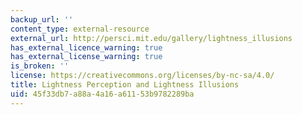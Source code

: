 ```yaml
---
backup_url: ''
content_type: external-resource
external_url: http://persci.mit.edu/gallery/lightness_illusions
has_external_licence_warning: true
has_external_license_warning: true
is_broken: ''
license: https://creativecommons.org/licenses/by-nc-sa/4.0/
title: Lightness Perception and Lightness Illusions
uid: 45f33db7-a88a-4a16-a611-53b9782289ba
---
```

